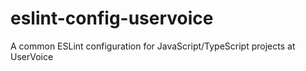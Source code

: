 # eslint-config-uservoice
A common ESLint configuration for JavaScript/TypeScript projects at UserVoice
